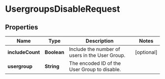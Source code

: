 

# UsergroupsDisableRequest


## Properties

| Name | Type | Description | Notes |
|------------ | ------------- | ------------- | -------------|
|**includeCount** | **Boolean** | Include the number of users in the User Group. |  [optional] |
|**usergroup** | **String** | The encoded ID of the User Group to disable. |  |




